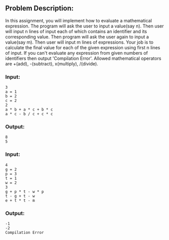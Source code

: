 ## Problem Description:
In this assignment, you will implement how to evaluate a mathematical expression. The program will ask the user to input a value(say n). Then user will input n lines of input each of which contains an identifier and its corresponding value. Then program will ask the user again to input a value(say m). Then user will input m lines of expressions. Your job is to calculate the final value for each of the given expression using first n lines of input. If you can't evaluate any expression from given numbers of identifiers then output 'Compilation Error'. Allowed mathematical operators are +(add), -(subtract), x(multiply), /(divide).
### Input:
```
3
a = 1
b = 2
c = 2
2
a * b + a * c + b * c
a * c - b / c + c * c

```
### Output:
```
8
5
```
### Input:
```
4
g = 2
p = 3
t = 1
w = 2
3
g + p * t - w * p
t - g + t - w
e + t * t - m
```
### Output:
```
-1
-2
Compilation Error
```